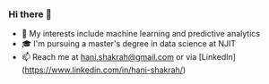 ### Hi there 👋

- 🧠 My interests include machine learning and predictive analytics 
- 🎓 I'm pursuing a master's degree in data science at NJIT
- 📫 Reach me at hani.shakrah@gmail.com or via [LinkedIn] (https://www.linkedin.com/in/hani-shakrah/)


<!--
**HaniShakrah/HaniShakrah** is a ✨ _special_ ✨ repository because its `README.md` (this file) appears on your GitHub profile.

Here are some ideas to get you started:

- 🔭 I’m currently working on ...
- 🌱 I’m currently learning ...
- 👯 I’m looking to collaborate on ...
- 🤔 I’m looking for help with ...
- 💬 Ask me about ...
- 📫 How to reach me: ...
- 😄 Pronouns: ...
- ⚡ Fun fact: ...
-->
